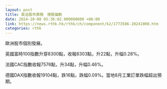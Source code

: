 ```yaml
---
layout: post
title: 英法股市靠穩　德股偏軟
date: 2024-10-08 05:36:02.000000000 +08:00
link: https://news.rthk.hk/rthk/ch/component/k2/1773586-20241008.htm
categories: rthk
---
```


歐洲股市個別發展。

英國富時100指數升穿8300點，收報8303點，升22點，升幅0.28%。

法國CAC指數收報7576點，升34點，升幅0.46%。

德國DAX指數收報19104點，跌16點，跌幅0.09%。當地8月工業訂單跌幅超出預期。
